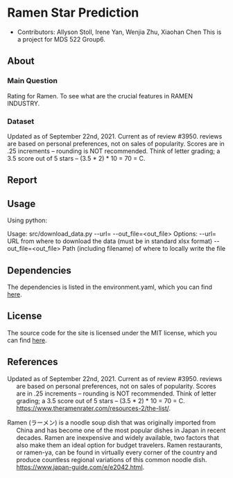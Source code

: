 # Ramen Star Prediction

+ Contributors: Allyson Stoll, Irene Yan, Wenjia Zhu, Xiaohan Chen
This is a project for MDS 522 Group6.

## About
### Main Question

Rating for Ramen. To see what are the crucial features in RAMEN INDUSTRY.
### Dataset
Updated as of September 22nd, 2021. Current as of review #3950.
reviews are based on personal preferences, not on sales of popularity.
Scores are in .25 increments – rounding is NOT recommended. Think of letter
grading; a 3.5 score out of 5 stars – (3.5 * 2) * 10 = 70 = C.
## Report

## Usage

Using python:

Usage: src/download_data.py --url=<url> --out_file=<out_file>
Options:
--url=<url>              URL from where to download the data (must be in standard xlsx format)
--out_file=<out_file>    Path (including filename) of where to locally write the file

## Dependencies

The dependencies is listed in the environment.yaml, which you can find [here](https://raw.githubusercontent.com/PANDASANG1231/522_Ramen/main/environment.yaml).

## License

The source code for the site is licensed under the MIT license, which you can find [here](https://raw.githubusercontent.com/PANDASANG1231/522_Ramen/main/LICENSE).

## References

<div id="refs" class="references hanging-indent">

<div id="ref-Dua2019">

Updated as of September 22nd, 2021. Current as of review #3950.
reviews are based on personal preferences, not on sales of popularity.
Scores are in .25 increments – rounding is NOT recommended. Think of letter
grading; a 3.5 score out of 5 stars – (3.5 * 2) * 10 = 70 = C.
 <https://www.theramenrater.com/resources-2/the-list/>.
</div>

<div id="ref-Streetetal">

Ramen (ラーメン) is a noodle soup dish that was originally imported from China
 and has become one of the most popular dishes in Japan in recent decades.
Ramen are inexpensive and widely available, two factors that also make them 
an ideal option for budget travelers. Ramen restaurants, or ramen-ya, can 
be found in virtually every corner of the country and produce countless regional 
variations of this common noodle dish.
<https://www.japan-guide.com/e/e2042.html>.
</div>
</div>